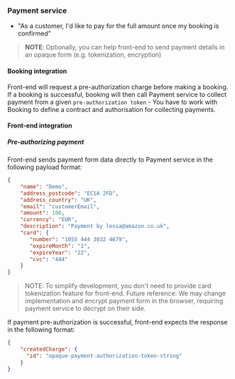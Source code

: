 ### Payment service

* "As a customer, I'd like to pay for the full amount once my booking is confirmed"

> **NOTE**: Optionally, you can help front-end to send payment details in an opaque form (e.g. tokenization, encryption)

#### Booking integration

Front-end will request a pre-authorization charge before making a booking. If a booking is successful, booking will then call Payment service to collect payment from a given `pre-authorization token` - You have to work with Booking to define a contract and authorisation for collecting payments.

#### Front-end integration

##### Pre-authorizing payment

Front-end sends payment form data directly to Payment service in the following payload format:

```json
{
    "name": "Demo",
    "address_postcode": "EC1A 2FD",
    "address_country": "UK",
    "email": "customerEmail",
    "amount": 100,
    "currency": "EUR",
    "description": "Payment by lessa@amazon.co.uk",
    "card": {
       "number": "1055 444 3032 4679",
       "expireMonth": "1",
       "expireYear": "22",
       "cvc": "444"
    }
}
```

> NOTE: To simplify development, you don't need to provide card tokenization feature for front-end.
> Future reference: We may change implementation and encrypt payment form in the browser, requiring payment service to decrypt on their side.

If payment pre-authorization is successful, front-end expects the response in the following format:

```json
{
    "createdCharge": {
      "id": "opaque-payment-authorization-token-string"
    }
}
```
